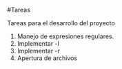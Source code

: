 #Tareas


Tareas para el desarrollo del proyecto
1) Manejo de expresiones regulares.
2) Implementar -l
3) Implementar -r
4) Apertura de archivos







